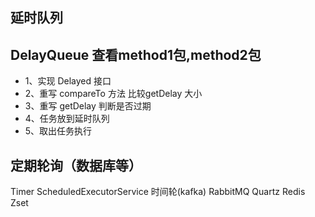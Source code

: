 
## 延时队列 

## DelayQueue 查看method1包,method2包 
 - 1、实现 Delayed 接口
 - 2、重写 compareTo 方法 比较getDelay 大小
 - 3、重写 getDelay 判断是否过期 
 - 4、任务放到延时队列
 - 5、取出任务执行 
 
##  定期轮询（数据库等）
Timer
ScheduledExecutorService
时间轮(kafka)
RabbitMQ
Quartz
Redis Zset
